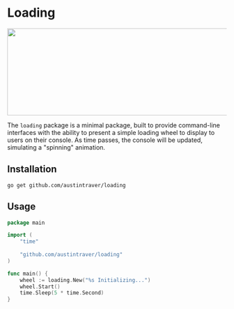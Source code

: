 # Loading

<img height=200 width=526 src="https://user-images.githubusercontent.com/25112463/123889939-475bd380-d90b-11eb-9de4-d249dbf5c8f1.gif">

The `loading` package is a minimal package, built to provide command-line interfaces with the ability to present a
simple loading wheel to display to users on their console. As time passes, the console will be updated, simulating a
"spinning" animation.

## Installation

```shell
go get github.com/austintraver/loading
```

## Usage

```go
package main

import (
	"time"
	
	"github.com/austintraver/loading"
)

func main() {
    wheel := loading.New("%s Initializing...")
    wheel.Start()
    time.Sleep(5 * time.Second)
}
```

